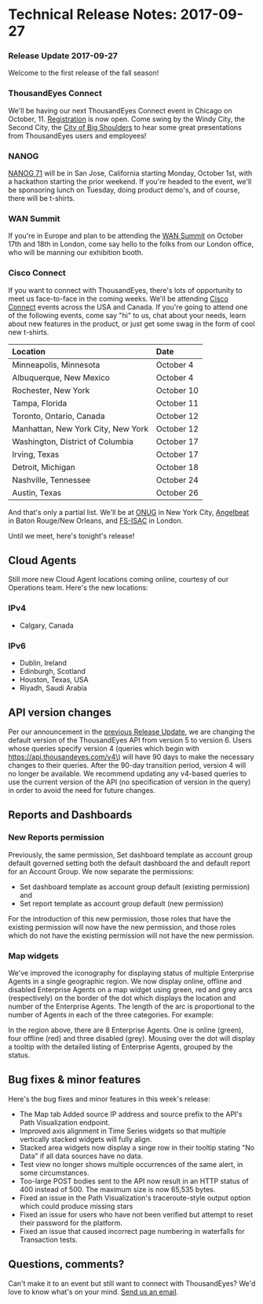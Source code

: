 # Technical Release Notes: 2017-09-27

### Release Update 2017-09-27

Welcome to the first release of the fall season!

###  ThousandEyes Connect

We'll be having our next ThousandEyes Connect event in Chicago on October, 11. [Registration](https://www.thousandeyes.com/events/connect) is now open. Come swing by the Windy City, the Second City, the [City of Big Shoulders](https://www.poetryfoundation.org/poetrymagazine/poems/12840/chicago) to hear some great presentations from ThousandEyes users and employees!

### NANOG

[NANOG 71](http://www.cvent.com/events/nanog-71/event-summary-4f71b2f3181e49c1ab199f5d5d405bb8.aspx) will be in San Jose, California starting Monday, October 1st, with a hackathon starting the prior weekend. If you're headed to the event, we'll be sponsoring lunch on Tuesday, doing product demo's, and of course, there will be t-shirts.

### WAN Summit

 If you're in Europe and plan to be attending the [WAN Summit](https://www.wansummit.com/london/index/) on October 17th and 18th in London, come say hello to the folks from our London office, who will be manning our exhibition booth. 

### Cisco Connect

If you want to connect with ThousandEyes, there's lots of opportunity to meet us face-to-face in the coming weeks.  We'll be attending [Cisco Connect](https://www.cisco.com/c/en/us/training-events/events-webinars/cisco-connect.html) events across the USA and Canada. If you're going to attend one of the following events, come say "hi" to us, chat about your needs, learn about new features in the product, or just get some swag in the form of cool new t-shirts.  
 

| **Location** | **Date** |
| :--- | :--- |
| Minneapolis, Minnesota | October 4 |
| Albuquerque, New Mexico | October 4 |
| Rochester, New York | October 10 |
| Tampa, Florida | October 11 |
| Toronto, Ontario, Canada | October 12 |
| Manhattan, New York City, New York | October 12 |
| Washington, District of Columbia | October 17 |
| Irving, Texas | October 17 |
| Detroit, Michigan | October 18 |
| Nashville, Tennessee | October 24 |
| Austin, Texas | October 26 |

And that's only a partial list. We'll be at [ONUG](https://www.onug.net/) in New York City, [Angelbeat](http://www.angelbeat.com/event-directory/) in Baton Rouge/New Orleans, and [FS-ISAC](https://www.fsisac-summit.com/) in London.

Until we meet, here's tonight's release!

## Cloud Agents

Still more new Cloud Agent locations coming online, courtesy of our Operations team. Here's the new locations:

### IPv4

* Calgary, Canada

### IPv6

* Dublin, Ireland
* Edinburgh, Scotland
* Houston, Texas, USA
* Riyadh, Saudi Arabia

## API version changes

Per our announcement in the [previous Release Update](https://success.thousandeyes.com/PublicArticlePage?articleIdParam=kA0440000009RwJCAU), we are changing the default version of the ThousandEyes API from version 5 to version 6. Users whose queries specify version 4 \(queries which begin with https://api.thousandeyes.com/v4\) will have 90 days to make the necessary changes to their queries. After the 90-day transition period, version 4 will no longer be available. We recommend updating any v4-based queries to use the current version of the API \(no specification of version in the query\) in order to avoid the need for future changes.

## Reports and Dashboards

### New Reports permission

Previously, the same permission, Set dashboard template as account group default governed setting both the default dashboard the and default report for an Account Group. We now separate the permissions:

* Set dashboard template as account group default \(existing permission\) and
* Set report template as account group default \(new permission\)

For the introduction of this new permission, those roles that have the existing permission will now have the new permission, and those roles which do not have the existing permission will not have the new permission.

### Map widgets

We've improved the iconography for displaying status of multiple Enterprise Agents in a single geographic region. We now display online, offline and disabled Enterprise Agents on a map widget using green, red and grey arcs \(respectively\) on the border of the dot which displays the location and number of the Enterprise Agents. The length of the arc is proportional to the number of Agents in each of the three categories. For example:

In the region above, there are 8 Enterprise Agents.  One is online \(green\), four offline \(red\) and three disabled \(grey\).  Mousing over the dot will display a tooltip with the detailed listing of Enterprise Agents, grouped by the status.

## Bug fixes & minor features

Here's the bug fixes and minor features in this week's release:

* The Map tab Added source IP address and source prefix to the API's Path Visualization endpoint.
* Improved axis alignment in Time Series widgets so that multiple vertically stacked widgets will fully align.
* Stacked area widgets now display a singe row in their tooltip stating "No Data" if all data sources have no data.
* Test view no longer shows multiple occurrences of the same alert, in some circumstances.
* Too-large POST bodies sent to the API now result in an HTTP status of 400 instead of 500. The maximum size is now 65,535 bytes.
* Fixed an issue in the Path Visualization's traceroute-style output option which could produce missing stars
* Fixed an issue for users who have not been verified but attempt to reset their password for the platform.
* Fixed an issue that caused incorrect page numbering in waterfalls for Transaction tests.

## ​Questions, comments?

Can't make it to an event but still want to connect with ThousandEyes? We'd love to know what's on your mind.  [Send us an email](mailto:support@thousandeyes.com?subject=2017-09-27+Release+Update).

